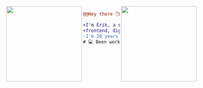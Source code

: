 <img align="right" height="200" src="https://media.giphy.com/media/l3fQ7hK1hpqujCXbG/giphy.gif"/>
<img align="left" height="200" src="https://media.giphy.com/media/l3fQ7hK1hpqujCXbG/giphy.gif"/>


```diff
@@Hey there ✋@@

+I'm Erik, a software developer. Currently focused on 
+frontend, digital design and ui/ux stuff
-I'm 20 years old, living in São Paulo, Brazil-
# 💻 Been working with html, js and css! 
```

[//]: <> (inspired by https://github.com/anabastos)
